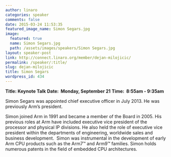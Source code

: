 ```yaml
---
author: linaro
categories: speaker
comments: false
date: 2015-03-24 11:53:35
featured_image_name: Simon Segars.jpg
image:
  featured: true
  name: Simon Segars.jpg
  path: /assets/images/speakers/Simon Segars.jpg
layout: speaker-post
link: http://connect.linaro.org/member/dejan-milojicic/
permalink: /speaker/:title/
slug: dejan-milojicic
title: Simon Segars
wordpress_id: 434
---
```


**Title: Keynote Talk**
**Date:  Monday, September 21**
**Time:  8:55am - 9:35am**
  

Simon Segars was appointed chief executive officer in July 2013. He was previously Arm’s president.
  

Simon joined Arm in 1991 and became a member of the Board in 2005. His previous roles at Arm have included executive vice president of the processor and physical IP divisions. He also held the role of executive vice president within the departments of engineering, worldwide sales and business development.  Simon was instrumental in the development of early Arm CPU products such as the Arm7™ and Arm9™ families. Simon holds numerous patents in the field of embedded CPU architectures.